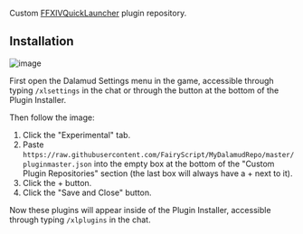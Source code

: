 Custom [FFXIVQuickLauncher](https://github.com/goaaats/FFXIVQuickLauncher) plugin repository.

## Installation

![image](https://user-images.githubusercontent.com/12263784/138759598-97ae7da1-b159-4e0c-b923-0cff4cca2ca4.png)

First open the Dalamud Settings menu in the game, accessible through typing `/xlsettings` in the chat or through the button at the bottom of the Plugin Installer.

Then follow the image:

1. Click the "Experimental" tab.
2. Paste `https://raw.githubusercontent.com/FairyScript/MyDalamudRepo/master/pluginmaster.json` into the empty box at the bottom of the "Custom Plugin Repositories" section (the last box will always have a + next to it).
3. Click the + button.
4. Click the "Save and Close" button.

Now these plugins will appear inside of the Plugin Installer, accessible through typing `/xlplugins` in the chat.
